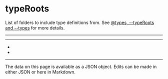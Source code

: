 <!-- Important! Do not modify comment blocks. They are necessary for the transformer to work properly -->

<!-- title -->
# typeRoots

<!-- shortDescription -->
List of folders to include type definitions from. See [@types, --typeRoots and --types](./tsconfig.json.md#types-typeroots-and-types) for more details.

---

<!-- extendedDescription -->


---

<!-- references -->
- []()
- []()
---

<!-- footer -->
The data on this page is available as a JSON object. Edits can be made in either JSON or here in Markdown.
